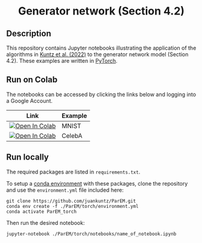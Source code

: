 # <p align="center">Generator network (Section 4.2)<br>

## Description

This repository contains Jupyter notebooks illustrating the application of the 
algorithms in [Kuntz et al. (2022)](https://juankuntz.github.io/publication/parem/)
to the generator network model (Section 4.2).
These examples are written in [PyTorch](https://github.com/pytorch/pytorch). 

## Run on Colab

The notebooks can be accessed by clicking the links below and logging into a Google Account.

| Link | Example |
|:----:|:-----|
|[![Open In Colab](https://colab.research.google.com/assets/colab-badge.svg)](https://colab.research.google.com/github/juankuntz/ParEM/blob/main/torch/notebooks/MNIST.ipynb)  | MNIST |
|[![Open In Colab](https://colab.research.google.com/assets/colab-badge.svg)](https://colab.research.google.com/github/juankuntz/ParEM/blob/main/torch/notebooks/CelebA.ipynb) | CelebA |

## Run locally

The required packages are listed in `requirements.txt`.

To setup a [conda environment](https://docs.conda.io/projects/conda/en/latest/user-guide/concepts/environments.html) with these packages, clone the repository and use the `environment.yml` file included here:

```
git clone https://github.com/juankuntz/ParEM.git
conda env create -f ./ParEM/torch/environment.yml
conda activate ParEM_torch
```

Then run the desired notebook:

```
jupyter-notebook ./ParEM/torch/notebooks/name_of_notebook.ipynb
```
